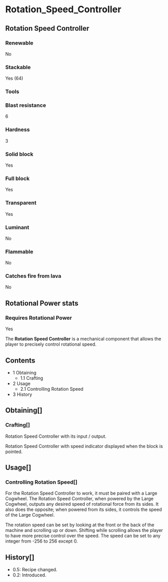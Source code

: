 # Rotation_Speed_Controller

## Rotation Speed Controller

### Renewable

No

### Stackable

Yes (64)

### Tools

### Blast resistance

6

### Hardness

3

### Solid block

Yes

### Full block

Yes

### Transparent

Yes

### Luminant

No

### Flammable

No

### Catches fire from lava

No

## Rotational Power stats

### Requires Rotational Power

Yes

The **Rotation Speed Controller** is a mechanical component that allows the player to precisely control rotational speed.

## Contents

- 1 Obtaining
    - 1.1 Crafting
- 2 Usage
    - 2.1 Controlling Rotation Speed
- 3 History

## Obtaining[]

### Crafting[]

Rotation Speed Controller with its input / output.

Rotation Speed Controller with speed indicator displayed when the block is pointed.

## Usage[]

### Controlling Rotation Speed[]

For the Rotation Speed Controller to work, it must be paired with a Large Cogwheel. The Rotation Speed Controller, when powered by the Large Cogwheel, outputs any desired speed of rotational force from its sides. It also does the opposite; when powered from its sides, it controls the speed of the Large Cogwheel.

The rotation speed can be set by looking at the front or the back of the machine and scrolling up or down. Shifting while scrolling allows the player to have more precise control over the speed. The speed can be set to any integer from -256 to 256 except 0.

## History[]

- 0.5: Recipe changed.
- 0.2: Introduced.